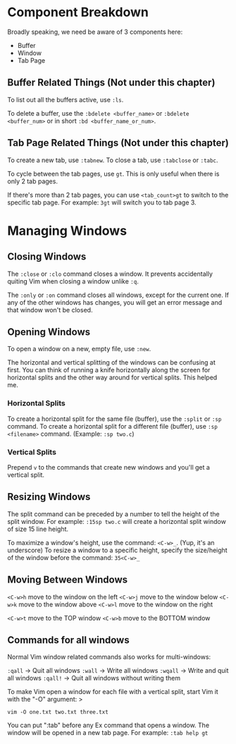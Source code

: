 # Component Breakdown

Broadly speaking, we need be aware of 3 components here:

- Buffer
- Window
- Tab Page

## Buffer Related Things (Not under this chapter)

To list out all the buffers active, use `:ls`.

To delete a buffer, use the `:bdelete <buffer_name>` or `:bdelete <buffer_num>` or in short `:bd <buffer_name_or_num>`.

## Tab Page Related Things (Not under this chapter)

To create a new tab, use `:tabnew`.
To close a tab, use `:tabclose` or `:tabc`.

To cycle between the tab pages, use `gt`. This is only useful when there is only 2 tab pages.

If there's more than 2 tab pages, you can use `<tab_count>gt` to switch to the specific tab page.
For example: `3gt` will switch you to tab page 3.

# Managing Windows

## Closing Windows
The `:close` or `:clo` command closes a window. It prevents accidentally quiting Vim when closing a window unlike `:q`. 

The `:only` or `:on` command closes all windows, except for the current one.  If any of the other windows has changes,
you will get an error message and that window won't be closed.

## Opening Windows

To open a window on a new, empty file, use `:new`.

The horizontal and vertical splitting of the windows can be confusing at first. You can think of running a knife
horizontally along the screen for horizontal splits and the other way around for vertical splits. This helped me.

### Horizontal Splits

To create a horizontal split for the same file (buffer), use the `:split` or `:sp` command.
To create a horizontal split for a different file (buffer), use `:sp <filename>` command. (Example: `:sp two.c`)

### Vertical Splits

Prepend `v` to the commands that create new windows and you'll get a vertical split.


## Resizing Windows

The split command can be preceded by a number to tell the height of the split window. For example: `:15sp two.c` will
create a horizontal split window of size 15 line height.

To maximize a window's height, use the command: `<C-w>_`. (Yup, it's an underscore)
To resize a window to a specific height, specify the size/height of the window before the command: `35<C-w>_`


## Moving Between Windows

`<C-w>h`	move to the window on the left
`<C-w>j`	move to the window below
`<C-w>k`	move to the window above
`<C-w>l`	move to the window on the right

`<C-w>t`	move to the TOP window
`<C-w>b`	move to the BOTTOM window

## Commands for all windows

Normal Vim window related commands also works for multi-windows:

`:qall` -> Quit all windows
`:wall` -> Write all windows
`:wqall` -> Write and quit all windows
`:qall!` -> Quit all windows without writing them

To make Vim open a window for each file with a vertical split, start Vim it with the "-O" argument: >

```vim
vim -O one.txt two.txt three.txt
```

You can put ":tab" before any Ex command that opens a window.  The window will
be opened in a new tab page. For example: `:tab help gt`
